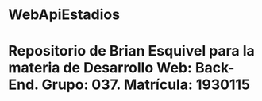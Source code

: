 # WebApiEstadios
# Repositorio de Brian Esquivel para la materia de Desarrollo Web: Back-End. Grupo: 037. Matrícula: 1930115
